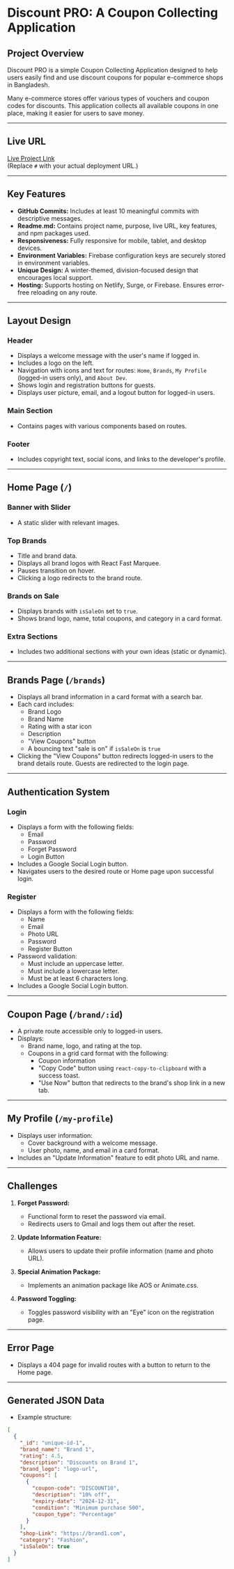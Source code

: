 # **Discount PRO: A Coupon Collecting Application**

## **Project Overview**

Discount PRO is a simple Coupon Collecting Application designed to help users easily find and use discount coupons for popular e-commerce shops in Bangladesh.

Many e-commerce stores offer various types of vouchers and coupon codes for discounts. This application collects all available coupons in one place, making it easier for users to save money.

---

## **Live URL**

[Live Project Link](#)  
(Replace `#` with your actual deployment URL.)

---

## **Key Features**

- **GitHub Commits:** Includes at least 10 meaningful commits with descriptive messages.
- **Readme.md:** Contains project name, purpose, live URL, key features, and npm packages used.
- **Responsiveness:** Fully responsive for mobile, tablet, and desktop devices.
- **Environment Variables:** Firebase configuration keys are securely stored in environment variables.
- **Unique Design:** A winter-themed, division-focused design that encourages local support.
- **Hosting:** Supports hosting on Netlify, Surge, or Firebase. Ensures error-free reloading on any route.

---

## **Layout Design**

### **Header**

- Displays a welcome message with the user's name if logged in.
- Includes a logo on the left.
- Navigation with icons and text for routes: `Home`, `Brands`, `My Profile` (logged-in users only), and `About Dev`.
- Shows login and registration buttons for guests.
- Displays user picture, email, and a logout button for logged-in users.

### **Main Section**

- Contains pages with various components based on routes.

### **Footer**

- Includes copyright text, social icons, and links to the developer's profile.

---

## **Home Page (`/`)**

### **Banner with Slider**

- A static slider with relevant images.

### **Top Brands**

- Title and brand data.
- Displays all brand logos with React Fast Marquee.
- Pauses transition on hover.
- Clicking a logo redirects to the brand route.

### **Brands on Sale**

- Displays brands with `isSaleOn` set to `true`.
- Shows brand logo, name, total coupons, and category in a card format.

### **Extra Sections**

- Includes two additional sections with your own ideas (static or dynamic).

---

## **Brands Page (`/brands`)**

- Displays all brand information in a card format with a search bar.
- Each card includes:
  - Brand Logo
  - Brand Name
  - Rating with a star icon
  - Description
  - "View Coupons" button
  - A bouncing text "sale is on" if `isSaleOn` is `true`
- Clicking the "View Coupons" button redirects logged-in users to the brand details route. Guests are redirected to the login page.

---

## **Authentication System**

### **Login**

- Displays a form with the following fields:
  - Email
  - Password
  - Forget Password
  - Login Button
- Includes a Google Social Login button.
- Navigates users to the desired route or Home page upon successful login.

### **Register**

- Displays a form with the following fields:
  - Name
  - Email
  - Photo URL
  - Password
  - Register Button
- Password validation:
  - Must include an uppercase letter.
  - Must include a lowercase letter.
  - Must be at least 6 characters long.
- Includes a Google Social Login button.

---

## **Coupon Page (`/brand/:id`)**

- A private route accessible only to logged-in users.
- Displays:
  - Brand name, logo, and rating at the top.
  - Coupons in a grid card format with the following:
    - Coupon information
    - "Copy Code" button using `react-copy-to-clipboard` with a success toast.
    - "Use Now" button that redirects to the brand's shop link in a new tab.

---

## **My Profile (`/my-profile`)**

- Displays user information:
  - Cover background with a welcome message.
  - User photo, name, and email in a card format.
- Includes an "Update Information" feature to edit photo URL and name.

---

## **Challenges**

1. **Forget Password:**

   - Functional form to reset the password via email.
   - Redirects users to Gmail and logs them out after the reset.

2. **Update Information Feature:**

   - Allows users to update their profile information (name and photo URL).

3. **Special Animation Package:**

   - Implements an animation package like AOS or Animate.css.

4. **Password Toggling:**
   - Toggles password visibility with an "Eye" icon on the registration page.

---

## **Error Page**

- Displays a 404 page for invalid routes with a button to return to the Home page.

---

## **Generated JSON Data**

- Example structure:

```json
[
  {
    "_id": "unique-id-1",
    "brand_name": "Brand 1",
    "rating": 4.5,
    "description": "Discounts on Brand 1",
    "brand_logo": "logo-url",
    "coupons": [
      {
        "coupon-code": "DISCOUNT10",
        "description": "10% off",
        "expiry-date": "2024-12-31",
        "condition": "Minimum purchase 500",
        "coupon_type": "Percentage"
      }
    ],
    "shop-Link": "https://brand1.com",
    "category": "Fashion",
    "isSaleOn": true
  }
]
```
